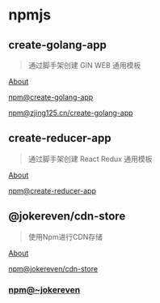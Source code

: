 # npmjs

## create-golang-app

> 通过脚手架创建 GIN WEB 通用模板

[About](https://github.com/jokereven/npmjs/tree/master/create-golang-app)

[npm@create-golang-app](https://www.npmjs.com/package/create-golang-app)

[npm@zjing125.cn/create-golang-app](https://www.npmjs.com/package/@zjing125.cn/create-golang-app)

## create-reducer-app

> 通过脚手架创建 React Redux 通用模板

[About](https://github.com/jokereven/npmjs/tree/master/create-reducer-app)

[npm@create-reducer-app](https://www.npmjs.com/package/create-reducer-app)


## @jokereven/cdn-store

> 使用Npm进行CDN存储

[About](https://github.com/jokereven/npmjs/tree/master/cdn)

[npm@jokereven/cdn-store](https://www.npmjs.com/package/@jokereven/cdn-store)

### [npm@~jokereven](https://www.npmjs.com/~jokereven)
